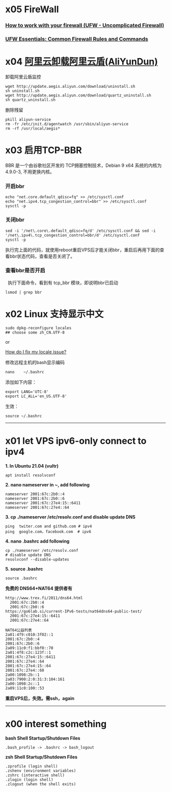 # x05 FireWall

### [How to work with your firewall (UFW - Uncomplicated Firewall)](https://webdock.io/en/docs/how-guides/security-guides/how-work-your-firewall-ufw-uncomplicated-firewall)

### [UFW Essentials: Common Firewall Rules and Commands](https://www.digitalocean.com/community/tutorials/ufw-essentials-common-firewall-rules-and-commands)

# x04 [阿里云卸载阿里云盾(AliYunDun)](https://www.cnblogs.com/panbin2006/p/16540174.html)

卸载阿里云盾监控
```
wget http://update.aegis.aliyun.com/download/uninstall.sh
sh uninstall.sh
wget http://update.aegis.aliyun.com/download/quartz_uninstall.sh
sh quartz_uninstall.sh
```
删除残留
```
pkill aliyun-service
rm -fr /etc/init.d/agentwatch /usr/sbin/aliyun-service
rm -rf /usr/local/aegis*
```

# x03 启用TCP-BBR 

BBR 是一个由谷歌社区开发的 TCP拥塞控制技术，Debian 9 x64 系统的内核为4.9.0-3, 不用更换内核。
 
### 开启bbr

```
echo "net.core.default_qdisc=fq" >> /etc/sysctl.conf
echo "net.ipv4.tcp_congestion_control=bbr" >> /etc/sysctl.conf
sysctl -p
```

### 关闭bbr

```
sed -i '/net\.core\.default_qdisc=fq/d' /etc/sysctl.conf && sed -i '/net\.ipv4\.tcp_congestion_control=bbr/d' /etc/sysctl.conf
sysctl -p
```

执行完上面的代码，就使用reboot重启VPS后才能关闭bbr，重启后再用下面的查看bbr状态代码，查看是否关闭了。


### 查看bbr是否开启
 
执行下面命令，看到有 tcp_bbr 模块，即说明bbr已启动


```
lsmod | grep bbr
```


# x02 Linux 支持显示中文
```
sudo dpkg-reconfigure locales  
## choose some zh_CN.UTF-8 
```
or

[How do I fix my locale issue?](https://askubuntu.com/questions/162391/how-do-i-fix-my-locale-issue)

修改远程主机的bash显示编码 

	nano    ~/.bashrc

添加如下内容：
```
export LANG='UTC-8' 
export LC_ALL='en_US.UTF-8'
```

生效：

	source ~/.bashrc
        
---
# x01 let  VPS ipv6-only  connect to  ipv4


**1. In Ubuntu 21.04 (vultr)**

    apt install resolvconf

**2.  nano nameserver in ~, add following**

    nameserver 2001:67c:2b0::4
    nameserver 2001:67c:2b0::6
    nameserver 2001:67c:27e4:15::6411
    nameserver 2001:67c:27e4::64

**3.  cp ./nameserver /etc/resolv.conf and disable update DNS**

	ping  twiter.com and github.com # ipv4
	ping  google.com，facebook.com  # ipv6

**4.  nano .bashrc  add following**

    cp ./nameserver /etc/resolv.conf
    # disable update DNS
    resolvconf --disable-updates

**5. source .bashrc**

	source .bashrc

**免费的 DNS64+NAT64 提供者有**

    http://www.trex.fi/2011/dns64.html
      2001:67c:2b0::4
      2001:67c:2b0::6
    https://go6lab.si/current-IPv6-tests/nat64dns64-public-test/
      2001:67c:27e4:15::6411
      2001:67c:27e4::64
      
    NAT64公益列表
    2a01:4f9:c010:3f02::1
    2001:67c:2b0::4
    2001:67c:2b0::6
    2a09:11c0:f1:bbf0::70
    2a01:4f8:c2c:123f::1
    2001:67c:27e4:15::6411
    2001:67c:27e4::64
    2001:67c:27e4:15::64
    2001:67c:27e4::60
    2a00:1098:2b::1
    2a03:7900:2:0:31:3:104:161
    2a00:1098:2c::1
    2a09:11c0:100::53
      
**重启VPS后，失效。需ssh，again**
      
---
# x00 interest something 
 
 **bash Shell Startup/Shutdown Files**
 
 	.bash_profile -> .bashrc -> bash_logout
	
 **zsh Shell Startup/Shutdown Files**
 
 	.zprofile (login shell)
	.zshenv (environment variables)
	.zshrc (interactive shell)
	.zlogin (login shell)
	.zlogout (when the shell exits)
	
	
	

      
